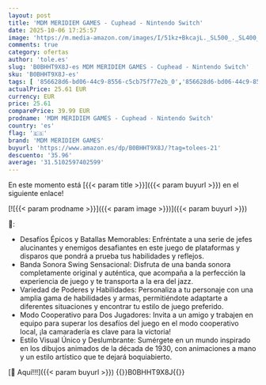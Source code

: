 ```yaml
---
layout: post
title: 'MDM MERIDIEM GAMES - Cuphead - Nintendo Switch'
date: 2025-10-06 17:25:57
image: 'https://m.media-amazon.com/images/I/51kz+BkcajL._SL500_._SL400_.jpg'
comments: true
category: ofertas
author: 'tole.es'
slug: 'B0BHHT9X8J-es MDM MERIDIEM GAMES - Cuphead - Nintendo Switch'
sku: 'B0BHHT9X8J-es'
tags: [ '856628d6-bd06-44c9-8556-c5cb75f77e2b_0','856628d6-bd06-44c9-8556-c5cb75f77e2b_5701','Arborist Merchandising Root','CML-Gaming','Gaming Software','Juegos y Accesorios para PC','Self Service','Special Features Stores','Videojuegos','mdm meridiem games','nintendo','🇪🇸', ]
actualPrice: 25.61 EUR
currency: EUR
price: 25.61
comparePrice: 39.99 EUR
prodname: 'MDM MERIDIEM GAMES - Cuphead - Nintendo Switch'
country: 'es'
flag: '🇪🇸'
brand: 'MDM MERIDIEM GAMES'
buyurl: 'https://www.amazon.es/dp/B0BHHT9X8J/?tag=tolees-21'
descuento: '35.96'
average: '31.5102597402599'
---
```


En este momento está [{{< param title >}}]({{< param buyurl >}}) en el siguiente enlace!

[![{{< param prodname >}}]({{< param image >}})]({{< param buyurl >}})

🔎:

- Desafíos Épicos y Batallas Memorables: Enfréntate a una serie de jefes alucinantes y enemigos desafiantes en este juego de plataformas y disparos que pondrá a prueba tus habilidades y reflejos.
- Banda Sonora Swing Sensacional: Disfruta de una banda sonora completamente original y auténtica, que acompaña a la perfección la experiencia de juego y te transporta a la era del jazz.
- Variedad de Poderes y Habilidades: Personaliza a tu personaje con una amplia gama de habilidades y armas, permitiéndote adaptarte a diferentes situaciones y encontrar tu estilo de juego preferido.
- Modo Cooperativo para Dos Jugadores: Invita a un amigo y trabajen en equipo para superar los desafíos del juego en el modo cooperativo local, ¡la camaradería es clave para la victoria!
- Estilo Visual Único y Deslumbrante: Sumérgete en un mundo inspirado en los dibujos animados de la década de 1930, con animaciones a mano y un estilo artístico que te dejará boquiabierto.

[🛒 Aquí!!!]({{< param buyurl >}})
{{<world>}}B0BHHT9X8J{{</world>}}
